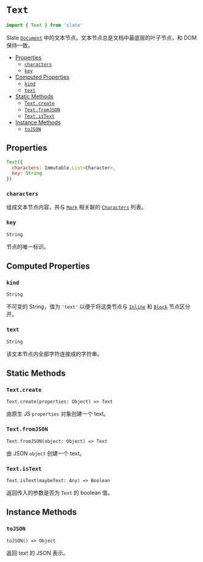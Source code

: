 
# `Text`

```js
import { Text } from 'slate'
```

Slate [`Document`](./document.md) 中的文本节点。文本节点总是文档中最底层的叶子节点，和 DOM 保持一致。

- [Properties](#properties)
  - [`characters`](#characters)
  - [`key`](#key)
- [Computed Properties](#computed-properties)
  - [`kind`](#kind)
  - [`text`](#text)
- [Static Methods](#static-methods)
  - [`Text.create`](#textcreate)
  - [`Text.fromJSON`](#textfromjson)
  - [`Text.isText`](#textistext)
- [Instance Methods](#instance-methods)
  - [`toJSON`](#tojson)

## Properties

```js
Text({
  characters: Immutable.List<Character>,
  key: String
})
```

### `characters`

组成文本节点内容，并与 [`Mark`](./mark.md) 相关联的 [`Characters`](./character.md) 列表。

### `key`
`String`

节点的唯一标识。


## Computed Properties

### `kind`
`String`

不可变的 String，值为 `'text'` 以便于将这类节点与 [`Inline`](./inline.md) 和 [`Block`](./block.md) 节点区分开。

### `text`
`String`

该文本节点内全部字符连接成的字符串。


## Static Methods

### `Text.create`
`Text.create(properties: Object) => Text`

由原生 JS `properties` 对象创建一个 text。

### `Text.fromJSON`
`Text.fromJSON(object: Object) => Text`

由 JSON `object` 创建一个 text。

### `Text.isText`
`Text.isText(maybeText: Any) => Boolean`

返回传入的参数是否为 `Text` 的 boolean 值。


## Instance Methods

### `toJSON`
`toJSON() => Object`

返回 text 的 JSON 表示。
